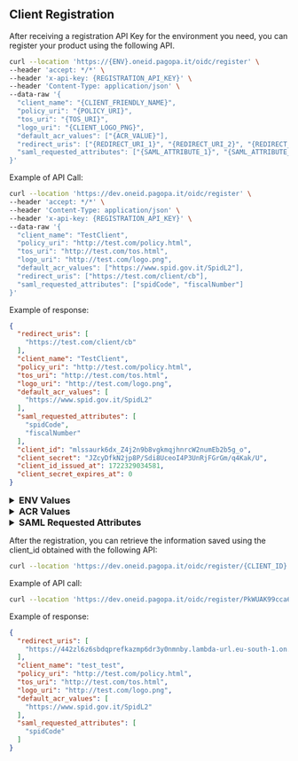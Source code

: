## Client Registration

After receiving a registration API Key for the environment you need, you can
register
your product using the following API.

```bash
curl --location 'https://{ENV}.oneid.pagopa.it/oidc/register' \
--header 'accept: */*' \
--header 'x-api-key: {REGISTRATION_API_KEY}' \
--header 'Content-Type: application/json' \
--data-raw '{
  "client_name": "{CLIENT_FRIENDLY_NAME}",
  "policy_uri": "{POLICY_URI}",
  "tos_uri": "{TOS_URI}",
  "logo_uri": "{CLIENT_LOGO_PNG}",
  "default_acr_values": ["{ACR_VALUE}"],
  "redirect_uris": ["{REDIRECT_URI_1}", "{REDIRECT_URI_2}", "{REDIRECT_URI_N}"],
  "saml_requested_attributes": ["{SAML_ATTRIBUTE_1}", "{SAML_ATTRIBUTE_2}", "{SAML_ATTRIBUTE_N}"]
}'
```

Example of API Call:

```bash
curl --location 'https://dev.oneid.pagopa.it/oidc/register' \
--header 'accept: */*' \
--header 'Content-Type: application/json' \
--header 'x-api-key: {REGISTRATION_API_KEY}' \
--data-raw '{
  "client_name": "TestClient",
  "policy_uri": "http://test.com/policy.html",
  "tos_uri": "http://test.com/tos.html",
  "logo_uri": "http://test.com/logo.png",
  "default_acr_values": ["https://www.spid.gov.it/SpidL2"],
  "redirect_uris": ["https://test.com/client/cb"],
  "saml_requested_attributes": ["spidCode", "fiscalNumber"]
}'
```

Example of response:

```json
{
  "redirect_uris": [
    "https://test.com/client/cb"
  ],
  "client_name": "TestClient",
  "policy_uri": "http://test.com/policy.html",
  "tos_uri": "http://test.com/tos.html",
  "logo_uri": "http://test.com/logo.png",
  "default_acr_values": [
    "https://www.spid.gov.it/SpidL2"
  ],
  "saml_requested_attributes": [
    "spidCode",
    "fiscalNumber"
  ],
  "client_id": "mlssaurk6dx_Z4j2n9b8vgkmqjhnrcW2numEb2b5g_o",
  "client_secret": "JZcyDfkN2jp8P/Sdi8UceoI4P3UnRjFGrGm/q4Kak/U",
  "client_id_issued_at": 1722329034581,
  "client_secret_expires_at": 0
}
```

<details>
<summary style="font-size:1.17em; font-weight:bold;">ENV Values</summary>

List of possible ENV values

| Environment |
|-------------|
| dev         |
| uat         |
| prod        |

</details>
<details>
<summary style="font-size:1.17em; font-weight:bold;">ACR Values</summary>

List of possible ACR values

| ACR                            |
|--------------------------------|
| https://www.spid.gov.it/SpidL2 |
| https://www.spid.gov.it/SpidL3 |

</details>
<details>
<summary style="font-size:1.17em; font-weight:bold;">SAML Requested Attributes</summary>

List of possible SAML Requested Attributes

| Attribute          |
|--------------------|
| spidCode           |
| name               |
| familyName         |
| placeOfBirth       |
| countyOfBirth      |
| dateOfBirth        |
| gender             |
| companyName        |
| registeredOffice   |
| fiscalNumber       |
| ivaCode            |
| idCard             |
| mobilePhone        |
| email              |
| address            |
| expirationDate     |
| digitalAddress     |
| domicileAddress    |
| domicilePlace      |
| domicilePostalCode |
| domicileProvince   |
| domicileCountry    |
| qualification      |
| commonName         |
| surname            |
| givenName          |
| preferredUsername  |
| title              |
| userCertificate    |
| employeeNumber     |
| orgUnitName        |
| preferredLanguage  |
| country            |
| stateOrProvince    |
| city               |
| postalCode         |
| street             |

</details>


After the registration, you can retrieve the information saved using the client_id obtained with the
following API:

```bash
curl --location 'https://dev.oneid.pagopa.it/oidc/register/{CLIENT_ID}'
```

Example of API call:

```bash
curl --location 'https://dev.oneid.pagopa.it/oidc/register/PkWUAK99cca6MQ0QtC91Qsff6h5hMFb1bXsz9mpGd94'
```

Example of response:

```json
{
  "redirect_uris": [
    "https://442zl6z6sbdqprefkazmp6dr3y0nmnby.lambda-url.eu-south-1.on.aws/client/cb"
  ],
  "client_name": "test_test",
  "policy_uri": "http://test.com/policy.html",
  "tos_uri": "http://test.com/tos.html",
  "logo_uri": "http://test.com/logo.png",
  "default_acr_values": [
    "https://www.spid.gov.it/SpidL2"
  ],
  "saml_requested_attributes": [
    "spidCode"
  ]
}
```